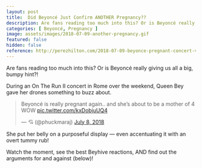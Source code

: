 ```yaml
---
layout: post
title:  Did Beyoncé Just Confirm ANOTHER Pregnancy??
description: Are fans reading too much into this? Or is Beyoncé really giving us all a big, bumpy hint?! During an On The Run II concert in Rome over the weekend, Queen Bey gave her drones something to buzz about. 
categories: [ Beyoncé, Pregnancy ]
image: assets/images/2018-07-09-another-pregnancy.gif
featured: false
hidden: false
reference: http://perezhilton.com/2018-07-09-beyonce-pregnant-concert-video-twitter-fan-reaction
---
```

Are fans reading too much into this? Or is Beyoncé really giving us all a big, bumpy hint?!

During an On The Run II concert in Rome over the weekend, Queen Bey gave her drones something to buzz about.

<blockquote class="twitter-tweet" data-lang="en"><p lang="en" dir="ltr">Beyoncé is really pregnant again.. and she’s about to be a mother of 4 WOW <a href="https://t.co/kxDobjuUQ4">pic.twitter.com/kxDobjuUQ4</a></p>&mdash; 💘 (@phuckmaraj) <a href="https://twitter.com/phuckmaraj/status/1016104334382239744?ref_src=twsrc%5Etfw">July 8, 2018</a></blockquote>
<script async src="https://platform.twitter.com/widgets.js" charset="utf-8"></script>

She put her belly on a purposeful display — even accentuating it with an overt tummy rub!

Watch the moment, see the best Beyhive reactions, AND find out the arguments for and against (below)!

